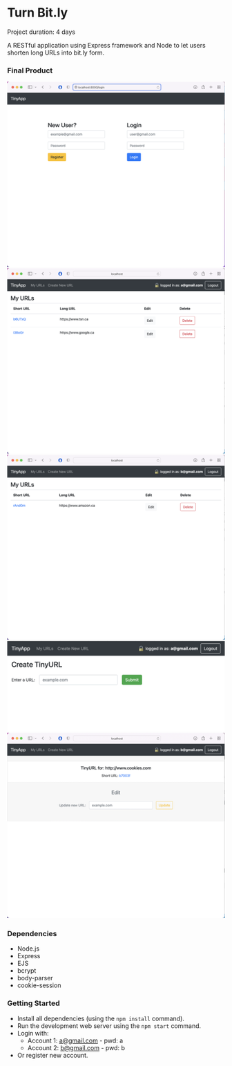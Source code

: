 # Turn Bit.ly

Project duration: 4 days

A RESTful application using  Express framework and Node to let users shorten long URLs into bit.ly form.

### Final Product

![Login Page](display/loginPage.png)
![Account 1 Login](display/1stAccLogin.png)
![Account 2 Login](display/2ndAccLogin.png)
![Create Bitly Page](display/createBitlyPage.png)
![Edit Bitly Page](display/editPage.png)

### Dependencies

- Node.js
- Express
- EJS
- bcrypt
- body-parser
- cookie-session

### Getting Started

- Install all dependencies (using the `npm install` command).
- Run the development web server using the `npm start` command.
- Login with:
  - Account 1: a@gmail.com - pwd: a
  - Account 2: b@gmail.com - pwd: b
- Or register new account.